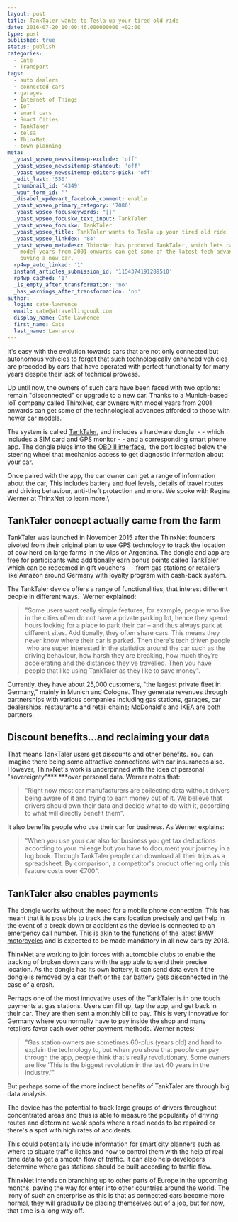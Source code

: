 ```yaml
---
layout: post
title: TankTaler wants to Tesla up your tired old ride
date: 2016-07-20 10:00:46.000000000 +02:00
type: post
published: true
status: publish
categories:
  - Cate
  - Transport
tags:
  - auto dealers
  - connected cars
  - garages
  - Internet of Things
  - IoT
  - smart cars
  - Smart Cities
  - TankTaker
  - telsa
  - ThinxNet
  - town planning
meta:
  _yoast_wpseo_newssitemap-exclude: 'off'
  _yoast_wpseo_newssitemap-standout: 'off'
  _yoast_wpseo_newssitemap-editors-pick: 'off'
  _edit_last: '550'
  _thumbnail_id: '4349'
  _wpuf_form_id: ''
  _disabel_wpdevart_facebook_comment: enable
  _yoast_wpseo_primary_category: '7086'
  _yoast_wpseo_focuskeywords: "[]"
  _yoast_wpseo_focuskw_text_input: TankTaler
  _yoast_wpseo_focuskw: TankTaler
  _yoast_wpseo_title: TankTaler wants to Tesla up your tired old ride
  _yoast_wpseo_linkdex: '84'
  _yoast_wpseo_metadesc: ThinxNet has produced TankTaler, which lets car owners with
    model years from 2001 onwards can get some of the latest tech advances without
    buying a new car.
  rp4wp_auto_linked: '1'
  instant_articles_submission_id: '1154374191289510'
  rp4wp_cached: '1'
  _is_empty_after_transformation: 'no'
  _has_warnings_after_transformation: 'no'
author:
  login: cate-lawrence
  email: cate@atravellingcook.com
  display_name: Cate Lawrence
  first_name: Cate
  last_name: Lawrence
---
```

It's easy with the evolution towards cars that are not only connected
but autonomous vehicles to forget that such technologically enhanced
vehicles are preceded by cars that have operated with perfect
functionality for many years despite their lack of technical prowess.

Up until now, the owners of such cars have been faced with two options:
remain "disconnected" or upgrade to a new car. Thanks to a Munich-based
IoT company called ThinxNet, car owners with model years from 2001
onwards can get some of the technological advances afforded to those
with newer car models.

The system is called [TankTaler](https://www.tanktaler.de/), and
includes a hardware dongle  - - which includes a SIM card and GPS
monitor - - and a corresponding smart phone app. The dongle plugs into
the [OBD II
interface](http://www.makeuseof.com/tag/obd-ii-port-used/),  the port
located below the steering wheel that mechanics access to get diagnostic
information about your car.

Once paired with the app, the car owner can get a range of information
about the car, This includes battery and fuel levels, details of travel
routes and driving behaviour, anti-theft protection and more. We spoke
with Regina Werner at ThinxNet to learn more.\

TankTaler concept actually came from the farm
---------------------------------------------

TankTaler was launched in November 2015 after the ThinxNet founders
pivoted from their original plan to use GPS technology to track the
location of cow herd on large farms in the Alps or Argentina. The dongle
and app are free for participants who additionally earn bonus points
called TankTaler which can be redeemed in gift vouchers - - from gas
stations or retailers like Amazon around Germany with loyalty program
with cash-back system.

The TankTaler device offers a range of functionalities, that interest
different people in different ways.  Werner explained:

> "Some users want really simple features, for example, people who live
> in the cities often do not have a private parking lot, hence they
> spend hours looking for a place to park their car – and thus always
> park at different sites. Additionally, they often share cars. This
> means they never know where their car is parked. Then there's tech
> driven people  who are super interested in the statistics around the
> car such as the driving behaviour, how harsh they are breaking, how
> much they’re accelerating and the distances they’ve travelled. Then
> you have people that like using TankTaler as they like to save money".

Currently, they have about 25,000 customers, "the largest private fleet
in Germany," mainly in Munich and Cologne. They generate revenues
through partnerships with various companies including gas stations,
garages, car dealerships, restaurants and retail chains; McDonald's and
IKEA are both partners.

Discount benefits...and reclaiming your data
--------------------------------------------

That means TankTaler users get discounts and other benefits. You can
imagine there being some attractive connections with car insurances
also. However, ThinxNet's work is underpinned with the idea of personal
"sovereignty"*** ***over personal data. Werner notes that:

> "Right now most car manufacturers are collecting data without drivers
> being aware of it and trying to earn money out of it. We believe that
> drivers should own their data and decide what to do with it, according
> to what will directly benefit them".

It also benefits people who use their car for business. As Werner
explains:

> "When you use your car also for business you get tax deductions
> according to your mileage but you have to document your journey in a
> log book. Through TankTaler people can download all their trips as a
> spreadsheet. By comparison, a competitor's product offering only this
> feature costs over €700".

TankTaler also enables payments
-------------------------------

The dongle works without the need for a mobile phone connection. This
has meant that it is possible to track the cars location precisely and
get help in the event of a break down or accident as the device is
connected to an emergency call number. [This is akin to the functions of
the latest BMW
motorcycles](https://readwrite.com/2016/05/23/calm-cruel-connected-iot-hits-misses-may-vr1/) and
is expected to be made mandatory in all new cars by 2018.

ThinxNet are working to join forces with automobile clubs to enable the
tracking of broken down cars with the app able to send their precise
location. As the dongle has its own battery, it can send data even if
the dongle is removed by a car theft or the car battery gets
disconnected in the case of a crash.

Perhaps one of the most innovative uses of the TankTaler is in one touch
payments at gas stations. Users can fill up, tap the app, and get back
in their car. They are then sent a monthly bill to pay. This is very
innovative for Germany where you normally have to pay inside the shop
and many retailers favor cash over other payment methods. Werner notes:

> "Gas station owners are sometimes 60-plus (years old) and hard to
> explain the technology to, but when you show that people can pay
> through the app, people think that's really revolutionary. Some owners
> are like 'This is the biggest revolution in the last 40 years in the
> industry.'"

But perhaps some of the more indirect benefits of TankTaler are through
big data analysis.

The device has the potential to track large groups of drivers throughout
concentrated areas and thus is able to measure the popularity of driving
routes and determine weak spots where a road needs to be repaired or
there's a spot with high rates of accidents.

This could potentially include information for smart city planners such
as where to situate traffic lights and how to control them with the help
of real time data to get a smooth flow of traffic. It can also help
developers determine where gas stations should be built according to
traffic flow.

ThinxNet intends on branching up to other parts of Europe in the
upcoming months, paving the way for enter into other countries around
the world. The irony of such an enterprise as this is that as connected
cars become more normal, they will gradually be placing themselves out
of a job, but for now, that time is a long way off.
